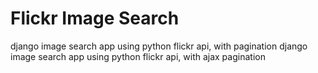 # Flickr Image Search
 django image search app using python flickr api, with pagination
 django image search app using python flickr api, with ajax pagination
